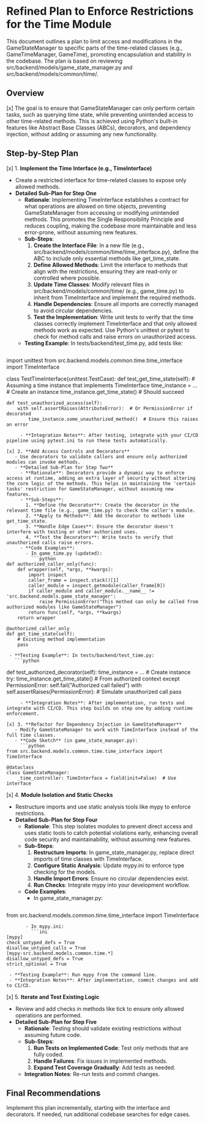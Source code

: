 # Refined Plan to Enforce Restrictions for the Time Module

This document outlines a plan to limit access and modifications in the GameStateManager to specific parts of the time-related classes (e.g., GameTimeManager, GameTime), promoting encapsulation and stability in the codebase. The plan is based on reviewing src/backend/models/game_state_manager.py and src/backend/models/common/time/.

## Overview
[x] The goal is to ensure that GameStateManager can only perform certain tasks, such as querying time state, while preventing unintended access to other time-related methods. This is achieved using Python's built-in features like Abstract Base Classes (ABCs), decorators, and dependency injection, without adding or assuming any new functionality.

## Step-by-Step Plan

[x] 1. **Implement the Time Interface (e.g., TimeInterface)**
   - Create a restricted interface for time-related classes to expose only allowed methods.
   - **Detailed Sub-Plan for Step One**
     - **Rationale**: Implementing TimeInterface establishes a contract for what operations are allowed on time objects, preventing GameStateManager from accessing or modifying unintended methods. This promotes the Single Responsibility Principle and reduces coupling, making the codebase more maintainable and less error-prone, without assuming new features.
     - **Sub-Steps**:
       1. **Create the Interface File**: In a new file (e.g., src/backend/models/common/time/time_interface.py), define the ABC to include only essential methods like get_time_state.
       2. **Define Allowed Methods**: Limit the interface to methods that align with the restrictions, ensuring they are read-only or controlled where possible.
       3. **Update Time Classes**: Modify relevant files in src/backend/models/common/time/ (e.g., game_time.py) to inherit from TimeInterface and implement the required methods.
       4. **Handle Dependencies**: Ensure all imports are correctly managed to avoid circular dependencies.
       5. **Test the Implementation**: Write unit tests to verify that the time classes correctly implement TimeInterface and that only allowed methods work as expected. Use Python's unittest or pytest to check for method calls and raise errors on unauthorized access.
     - **Testing Example**: In tests/backend/test_time.py, add tests like:
       ```python
import unittest
from src.backend.models.common.time.time_interface import TimeInterface

class TestTimeInterface(unittest.TestCase):
    def test_get_time_state(self):
        # Assuming a time instance that implements TimeInterface
        time_instance = ...  # Create an instance
        time_instance.get_time_state()  # Should succeed
    
    def test_unauthorized_access(self):
        with self.assertRaises(AttributeError):  # Or PermissionError if decorated
            time_instance.some_unauthorized_method()  # Ensure this raises an error
```
     - **Integration Notes**: After testing, integrate with your CI/CD pipeline using pytest.ini to run these tests automatically.

[x] 2. **Add Access Controls and Decorators**
   - Use decorators to validate callers and ensure only authorized modules can invoke methods.
   - **Detailed Sub-Plan for Step Two**
     - **Rationale**: Decorators provide a dynamic way to enforce access at runtime, adding an extra layer of security without altering the core logic of the methods. This helps in maintaining the 'certain tasks' restriction for GameStateManager, without assuming new features.
     - **Sub-Steps**:
       1. **Define the Decorator**: Create the decorator in the relevant time file (e.g., game_time.py) to check the caller's module.
       2. **Apply to Methods**: Add the decorator to methods like get_time_state.
       3. **Handle Edge Cases**: Ensure the decorator doesn't interfere with testing or other authorized uses.
       4. **Test the Decorators**: Write tests to verify that unauthorized calls raise errors.
     - **Code Examples**:
       - In game_time.py (updated):
         ```python
def authorized_caller_only(func):
    def wrapper(self, *args, **kwargs):
        import inspect
        caller_frame = inspect.stack()[1]
        caller_module = inspect.getmodule(caller_frame[0])
        if caller_module and caller_module.__name__ != 'src.backend.models.game_state_manager':
            raise PermissionError("This method can only be called from authorized modules like GameStateManager")
        return func(self, *args, **kwargs)
    return wrapper

@authorized_caller_only
def get_time_state(self):
    # Existing method implementation
    pass
```
     - **Testing Example**: In tests/backend/test_time.py:
       ```python
def test_authorized_decorator(self):
    time_instance = ...  # Create instance
    try:
        time_instance.get_time_state()  # From authorized context
    except PermissionError:
        self.fail("Authorized call failed")
    with self.assertRaises(PermissionError):
        # Simulate unauthorized call
        pass
```
     - **Integration Notes**: After implementation, run tests and integrate with CI/CD. This step builds on step one by adding runtime enforcement.

[x] 3. **Refactor for Dependency Injection in GameStateManager**
   - Modify GameStateManager to work with TimeInterface instead of the full time classes.
   - **Code Sketch** (in game_state_manager.py):
     ```python
from src.backend.models.common.time.time_interface import TimeInterface

@dataclass
class GameStateManager:
    _time_controller: TimeInterface = field(init=False)  # Use interface
```

[x] 4. **Module Isolation and Static Checks**
   - Restructure imports and use static analysis tools like mypy to enforce restrictions.
   - **Detailed Sub-Plan for Step Four**
     - **Rationale**: This step isolates modules to prevent direct access and uses static tools to catch potential violations early, enhancing overall code security and maintainability, without assuming new features.
     - **Sub-Steps**:
       1. **Restructure Imports**: In game_state_manager.py, replace direct imports of time classes with TimeInterface.
       2. **Configure Static Analysis**: Update mypy.ini to enforce type checking for the models.
       3. **Handle Import Errors**: Ensure no circular dependencies exist.
       4. **Run Checks**: Integrate mypy into your development workflow.
     - **Code Examples**:
       - In game_state_manager.py:
         ```python
from src.backend.models.common.time.time_interface import TimeInterface
```
       - In mypy.ini:
         ```ini
[mypy]
check_untyped_defs = True
disallow_untyped_calls = True
[mypy-src.backend.models.common.time.*]
disallow_untyped_defs = True
strict_optional = True
```
     - **Testing Example**: Run mypy from the command line.
     - **Integration Notes**: After implementation, commit changes and add to CI/CD.

[x] 5. **Iterate and Test Existing Logic**
   - Review and add checks in methods like tick to ensure only allowed operations are performed.
   - **Detailed Sub-Plan for Step Five**
     - **Rationale**: Testing should validate existing restrictions without assuming future code.
     - **Sub-Steps**:
       1. **Run Tests on Implemented Code**: Test only methods that are fully coded.
       2. **Handle Failures**: Fix issues in implemented methods.
       3. **Expand Test Coverage Gradually**: Add tests as needed.
     - **Integration Notes**: Re-run tests and commit changes.

## Final Recommendations
Implement this plan incrementally, starting with the interface and decorators. If needed, run additional codebase searches for edge cases. 